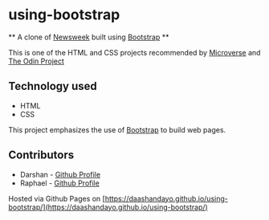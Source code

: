 # using-bootstrap

**  A clone of [Newsweek](https://www.newsweek.com/) built using [Bootstrap](https://getbootstrap.com/) ** 

This is one of the HTML and CSS projects recommended by [Microverse](https://www.microverse.org/) and [The Odin Project](https://www.theodinproject.com)

## Technology used
* HTML
* CSS

This project emphasizes the use of [Bootstrap](https://getbootstrap.com/) to build web pages.

## Contributors

* Darshan - [Github Profile](https://github.com/daashandayo)
* Raphael - [Github Profile](https://github.com/oghenebrume50)

Hosted via Github Pages on [https://daashandayo.github.io/using-bootstrap/](https://daashandayo.github.io/using-bootstrap/)
